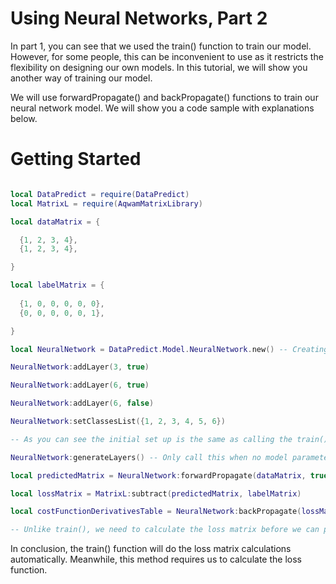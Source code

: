 # Using Neural Networks, Part 2

In part 1, you can see that we used the train() function to train our model. However, for some people, this can be inconvenient to use as it restricts the flexibility on designing our own models.
In this tutorial, we will show you another way of training our model.

We will use forwardPropagate() and backPropagate() functions to train our neural network model. We will show you a code sample with explanations below.

# Getting Started

```lua

local DataPredict = require(DataPredict)
local MatrixL = require(AqwamMatrixLibrary)

local dataMatrix = {

  {1, 2, 3, 4},
  {1, 2, 3, 4},

}

local labelMatrix = {
  
  {1, 0, 0, 0, 0, 0},
  {0, 0, 0, 0, 0, 1},

}

local NeuralNetwork = DataPredict.Model.NeuralNetwork.new() -- Creating our neural network model.

NeuralNetwork:addLayer(3, true)

NeuralNetwork:addLayer(6, true)

NeuralNetwork:addLayer(6, false)

NeuralNetwork:setClassesList({1, 2, 3, 4, 5, 6})

-- As you can see the initial set up is the same as calling the train(). However, the difference can be seen at the code below.

NeuralNetwork:generateLayers() -- Only call this when no model parameters are set.

local predictedMatrix = NeuralNetwork:forwardPropagate(dataMatrix, true)

local lossMatrix = MatrixL:subtract(predictedMatrix, labelMatrix)

local costFunctionDerivativesTable = NeuralNetwork:backPropagate(lossMatrix, true)

-- Unlike train(), we need to calculate the loss matrix before we can pass it to backPropagate() function.

```

In conclusion, the train() function will do the loss matrix calculations automatically. Meanwhile, this method requires us to calculate the loss function.
